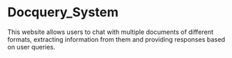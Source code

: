 # Docquery_System
This website allows users to chat with multiple documents of different formats, extracting information from them and providing responses based on user queries.
